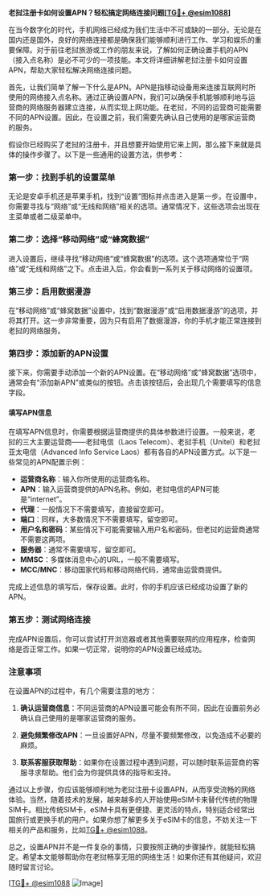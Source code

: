 **老挝注册卡如何设置APN？轻松搞定网络连接问题[[TG💪+ @esim1088](https://t.me/s/esim1088)]**

在当今数字化的时代，手机网络已经成为我们生活中不可或缺的一部分。无论是在国内还是国外，良好的网络连接都是确保我们能够顺利进行工作、学习和娱乐的重要保障。对于前往老挝旅游或工作的朋友来说，了解如何正确设置手机的APN（接入点名称）是必不可少的一项技能。本文将详细讲解老挝注册卡如何设置APN，帮助大家轻松解决网络连接问题。

首先，让我们简单了解一下什么是APN。APN是指移动设备用来连接互联网时所使用的网络接入点名称。通过正确设置APN，我们可以确保手机能够顺利地与运营商的网络服务器建立连接，从而实现上网功能。在老挝，不同的运营商可能需要不同的APN设置。因此，在设置之前，我们需要先确认自己使用的是哪家运营商的服务。

假设你已经购买了老挝的注册卡，并且想要开始使用它来上网，那么接下来就是具体的操作步骤了。以下是一些通用的设置方法，供参考：

### **第一步：找到手机的设置菜单**
无论是安卓手机还是苹果手机，找到“设置”图标并点击进入是第一步。在设置中，你需要寻找与“网络”或“无线和网络”相关的选项。通常情况下，这些选项会出现在主菜单或者二级菜单中。

### **第二步：选择“移动网络”或“蜂窝数据”**
进入设置后，继续寻找“移动网络”或“蜂窝数据”的选项。这个选项通常位于“网络”或“无线和网络”之下。点击进入后，你会看到一系列关于移动网络的设置项。

### **第三步：启用数据漫游**
在“移动网络”或“蜂窝数据”设置中，找到“数据漫游”或“启用数据漫游”的选项，并将其打开。这一步非常重要，因为只有启用了数据漫游，你的手机才能正常连接到老挝的网络服务。

### **第四步：添加新的APN设置**
接下来，你需要手动添加一个新的APN设置。在“移动网络”或“蜂窝数据”选项中，通常会有“添加新APN”或类似的按钮。点击该按钮后，会出现几个需要填写的信息字段。

#### **填写APN信息**
在填写APN信息时，你需要根据运营商提供的具体参数进行设置。一般来说，老挝的三大主要运营商——老挝电信（Laos Telecom）、老挝手机（Unitel）和老挝亚太电信（Advanced Info Service Laos）都有各自的APN设置方式。以下是一些常见的APN配置示例：

- **运营商名称**：输入你所使用的运营商名称。
- **APN**：输入运营商提供的APN名称。例如，老挝电信的APN可能是“internet”。
- **代理**：一般情况下不需要填写，直接留空即可。
- **端口**：同样，大多数情况下不需要填写，留空即可。
- **用户名和密码**：某些情况下可能需要输入用户名和密码，但老挝的运营商通常不需要这两项。
- **服务器**：通常不需要填写，留空即可。
- **MMSC**：多媒体消息中心的URL，一般不需要填写。
- **MCC/MNC**：移动国家代码和移动网络代码，通常由运营商提供。

完成上述信息的填写后，保存设置。此时，你的手机应该已经成功设置了新的APN。

### **第五步：测试网络连接**
完成APN设置后，你可以尝试打开浏览器或者其他需要联网的应用程序，检查网络是否正常工作。如果一切正常，说明你的APN设置已经成功。

### **注意事项**
在设置APN的过程中，有几个需要注意的地方：

1. **确认运营商信息**：不同运营商的APN设置可能会有所不同，因此在设置前务必确认自己使用的是哪家运营商的服务。
   
2. **避免频繁修改APN**：一旦设置好APN，尽量不要频繁修改，以免造成不必要的麻烦。

3. **联系客服获取帮助**：如果你在设置过程中遇到问题，可以随时联系运营商的客服寻求帮助。他们会为你提供具体的指导和支持。

通过以上步骤，你应该能够顺利地为老挝注册卡设置APN，从而享受流畅的网络体验。当然，随着技术的发展，越来越多的人开始使用eSIM卡来替代传统的物理SIM卡。相比传统SIM卡，eSIM卡具有更便捷、更灵活的特点，特别适合经常出国旅行或更换手机的用户。如果你想了解更多关于eSIM卡的信息，不妨关注一下相关的产品和服务，比如[TG💪+ @esim1088](https://t.me/s/esim1088)。

总之，设置APN并不是一件复杂的事情，只要按照正确的步骤操作，就能轻松搞定。希望本文能够帮助你在老挝畅享无阻的网络生活！如果你还有其他疑问，欢迎随时留言讨论。

[[TG💪+ @esim1088](https://t.me/s/esim1088) ![Image](https://i.postimg.cc/4NQfJmqS/Snipaste-2025-05-13-00-14-12.png)]
